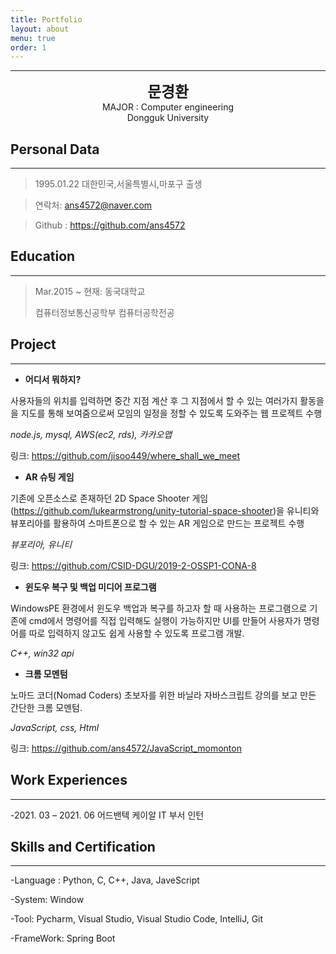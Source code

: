 ```yaml
---
title: Portfolio
layout: about
menu: true
order: 1
---
```


* * *
<center>
<span style=
"font-size:170%;
font-weight:bold">
문경환
</span>
</center>

<center>MAJOR : Computer engineering</center>

<center>Dongguk University</center>

## Personal Data
---
> 1995.01.22 대한민국,서울특별시,마포구 출생

> 연락처: ans4572@naver.com

> Github : <a href="https://github.com/ans4572">https://github.com/ans4572</a>


## Education
---
> Mar.2015 ~ 현재: 동국대학교
>
> 컴퓨터정보통신공학부 컴퓨터공학전공

## Project
---

* **어디서 뭐하지?**

사용자들의  위치를 입력하면 중간 지점 계산 후 그 지점에서 할 수 있는 여러가지 활동을을 지도를 통해 보여줌으로써 모임의 일정을 정할 수 있도록 도와주는 웹 프로젝트 수행

_node.js,  mysql,  AWS(ec2, rds),  카카오맵_

링크: <a href="https://github.com/jisoo449/where_shall_we_meet ">https://github.com/jisoo449/where_shall_we_meet </a>


* **AR 슈팅 게임**

기존에 오픈소스로 존재하던 2D Space Shooter 게임(https://github.com/lukearmstrong/unity-tutorial-space-shooter)을 유니티와 뷰포리아를 활용하여 스마트폰으로 할 수 있는 AR 게임으로 만드는 프로젝트 수행

_뷰포리아,  유니티_

링크:  <a href="https://github.com/CSID-DGU/2019-2-OSSP1-CONA-8">https://github.com/CSID-DGU/2019-2-OSSP1-CONA-8</a>


* **윈도우 복구 및 백업 미디어 프로그램**

WindowsPE 환경에서 윈도우 백업과 복구를 하고자 할 때 사용하는 프로그램으로 기존에 cmd에서 명령어를 직접 입력해도 실행이 가능하지만 UI를 만들어 사용자가 명령어를 따로 입력하지 않고도 쉽게 사용할 수 있도록 프로그램 개발.

_C++,  win32 api_


* **크롬 모멘텀**

노마드 코더(Nomad Coders) 초보자를 위한 바닐라 자바스크립트 강의를 보고 만든 간단한 크롬 모멘텀.

_JavaScript,  css,  Html_

링크: <a href="https://github.com/ans4572/JavaScript_momonton "> https://github.com/ans4572/JavaScript_momonton </a>

## Work Experiences
---
-2021. 03 – 2021. 06 
 어드밴텍 케이알 IT 부서 인턴 


## Skills and Certification
---
-Language : Python, C, C++, Java, JaveScript

-System: Window

-Tool: Pycharm, Visual Studio, Visual Studio Code,  IntelliJ, Git

-FrameWork: Spring Boot
